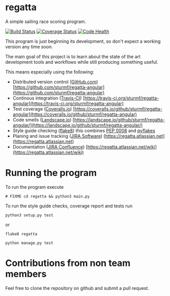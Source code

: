 regatta
===============

A simple sailing race scoring program.

[![Build Status](https://travis-ci.org/sturmf/regatta-angular.svg?branch=master)](https://travis-ci.org/sturmf/regatta-angular)
[![Coverage Status](https://coveralls.io/repos/sturmf/regatta-angular/badge.svg?branch=master&service=github)](https://coveralls.io/github/sturmf/regatta-angular?branch=master)
[![Code Health](https://landscape.io/github/sturmf/regatta-angular/master/landscape.svg?style=flat)](https://landscape.io/github/sturmf/regatta-angular/master)

This program is just beginning its development, so don't expect a working version any time soon.

The main goal of this project is to learn about the state of the art development tools and workflows while still producing something useful.

This means especially using the following:

* Distributed version control ([GitHub.com](https://github.com)) [https://github.com/sturmf/regatta-angular](https://github.com/sturmf/regatta-angular)
* Continous integration ([Travis-CI](https://travis-ci.org)) [https://travis-ci.org/sturmf/regatta-angular](https://travis-ci.org/sturmf/regatta-angular)
* Test coverage ([Coveralls.io](https://coveralls.io)) [https://coveralls.io/github/sturmf/regatta-angular](https://coveralls.io/github/sturmf/regatta-angular)
* Code smells ([Landscape.io](https://landscape.io)) [https://landscape.io/github/sturmf/regatta-angular/](https://landscape.io/github/sturmf/regatta-angular/)
* Style guide checking ([flake8](https://pypi.python.org/pypi/flake8)) this combines [PEP 0008](https://www.python.org/dev/peps/pep-0008) and [pyflakes](https://pypi.python.org/pypi/pyflakes)
* Planing and issue tracking ([JIRA Software](https://www.atlassian.com/software/jira)) [https://regatta.atlassian.net](https://regatta.atlassian.net)
* Documentation ([JIRA Confluence](https://www.atlassian.com/software/confluence)) [https://regatta.atlassian.net/wiki](https://regatta.atlassian.net/wiki)


# Running the program

To run the program execute

    # FIXME cd regatta && python3 main.py

To run the style guide checks, coverage report and tests run

    python3 setup.py test

or

    flake8 regatta

    python manage.py test


# Contributions from non team members

Feel free to clone the repository on github and submit a pull request.


